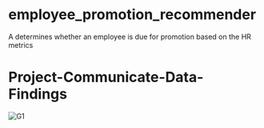 # employee_promotion_recommender
A determines whether an employee is due for promotion  based on the HR metrics
# Project-Communicate-Data-Findings
  
 ![G1](G1.gif) 
 
